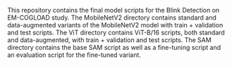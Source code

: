 This repository contains the final model scripts for the Blink Detection on EM-COGLOAD study. The MobileNetV2 directory contains standard and data-augmented variants of the MobileNetV2 model with train + validation and test scripts. The ViT directory contains ViT-B/16 scripts, both standard and data-augmented, with train + validation and test scripts. The SAM directory contains the base SAM script as well as a fine-tuning script and an evaluation script for the fine-tuned variant.
